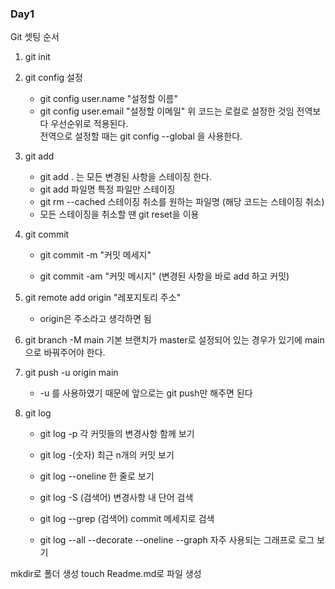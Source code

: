 ### Day1
Git 셋팅 순서
1. git init 
2. git config 설정
    - git config user.name "설정할 이름"
    - git config user.email "설정할 이메일"
    위 코드는 로컬로 설정한 것임 전역보다 우선순위로 적용된다.    
    전역으로 설정할 때는  git config --global  을 사용한다. 
3. git add 
    - git add . 는 모든 변경된 사항을 스테이징 한다. 
    - git add 파일명 특정 파일만 스테이징
    - git rm --cached 스테이징 취소를 원하는 파일명 (해당 코드는 스테이징 취소)
    - 모든 스테이징을 취소할 땐 git reset을 이용
4. git commit
    - git commit -m "커밋 메세지"

    - git commit -am "커밋 메시지" (변경된 사항을 바로 add 하고 커밋)

5. git remote add origin "레포지토리 주소"
    - origin은 주소라고 생각하면 됨 
6. git branch -M main 
    기본 브랜치가 master로 설정되어 있는 경우가 있기에 main으로 바꿔주어야 한다.
7. git push -u origin main
    -  -u 를 사용하였기 때문에 앞으로는 git push만 해주면 된다

8. git log 
    - git log -p 각 커밋들의 변경사항 함께 보기

    - git log -(숫자) 최근 n개의 커밋 보기
    
    - git log --oneline 한 줄로 보기 

    - git log -S (검색어) 변경사항 내 단어 검색 

    - git log --grep (검색어) commit 메세지로 검색

    - git log --all --decorate --oneline --graph    자주 사용되는 그래프로 로그 보기
    
mkdir로 폴더 생성 
touch Readme.md로 파일 생성     
